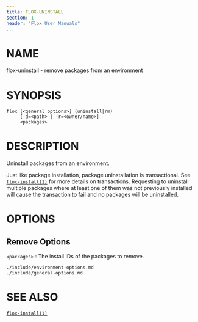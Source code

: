 ```yaml
---
title: FLOX-UNINSTALL
section: 1
header: "Flox User Manuals"
...
```



# NAME

flox-uninstall - remove packages from an environment

# SYNOPSIS

```
flox [<general options>] (uninstall|rm)
     [-d=<path> | -r=<owner/name>]
     <packages>

```

# DESCRIPTION

Uninstall packages from an environment.

Just like package installation, package uninstallation is transactional.
See [`flox-install(1)`](./flox-install.md) for more details on transactions.
Requesting to uninstall multiple packages where at least one of them was not
previously installed will cause the transaction to fail
and no packages will be uninstalled.

# OPTIONS

## Remove Options

`<packages>`
:   The install IDs of the packages to remove.

```{.include}
./include/environment-options.md
./include/general-options.md
```

# SEE ALSO
[`flox-install(1)`](./flox-install.md)
